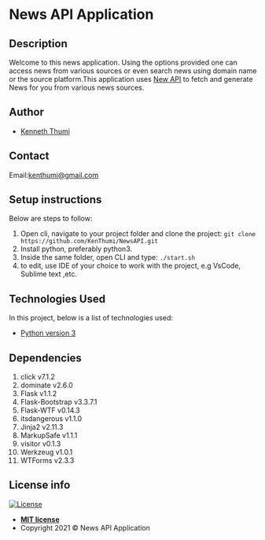 # News API Application
## Description
Welcome to this news application. Using the options provided one can access news from various sources or even search news using domain name or the source platform.This application uses [New API](https://newsapi.org/) to fetch and generate News 
for you from various news sources.

## Author
- [Kenneth Thumi](https://github.com/KenThumi)

## Contact
Email:kenthumi@gmail.com

## Setup instructions
Below are steps to follow:
1. Open cli, navigate to your project folder and clone the project: 
    `git clone https://github.com/KenThumi/NewsAPI.git`
2. Install python, preferably python3.
3. Inside the same folder, open CLI and type:
    `./start.sh`
5. to edit, use IDE of your choice to work with the project, e.g VsCode, Sublime text ,etc.

## Technologies Used
In this project, below is a list of technologies used:
- [Python version 3](https://www.python.org/)

## Dependencies 
1. click v7.1.2
2. dominate v2.6.0
3. Flask v1.1.2
4. Flask-Bootstrap v3.3.7.1
5. Flask-WTF v0.14.3
6. itsdangerous v1.1.0
7. Jinja2 v2.11.3
8. MarkupSafe v1.1.1
9. visitor v0.1.3
10. Werkzeug v1.0.1
11. WTForms v2.3.3

## License info
[![License](http://img.shields.io/:license-mit-blue.svg?style=flat-square)](http://badges.mit-license.org)

- **[MIT license](http://opensource.org/licenses/mit-license.php)**
- Copyright 2021 © News API Application

